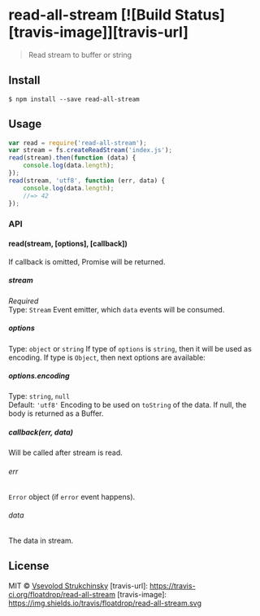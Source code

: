 # read-all-stream [![Build Status][travis-image]][travis-url]
> Read stream to buffer or string
## Install
```
$ npm install --save read-all-stream
```
## Usage
```js
var read = require('read-all-stream');
var stream = fs.createReadStream('index.js');
read(stream).then(function (data) {
	console.log(data.length);
});
read(stream, 'utf8', function (err, data) {
	console.log(data.length);
	//=> 42
});
```
### API
#### read(stream, [options], [callback])
If callback is omitted, Promise will be returned.
##### stream
*Required*  
Type: `Stream`
Event emitter, which `data` events will be consumed.
##### options
Type: `object` or `string`
If type of `options` is `string`, then it will be used as encoding.
If type is `Object`, then next options are available:
##### options.encoding
Type: `string`, `null`  
Default: `'utf8'`
Encoding to be used on `toString` of the data. If null, the body is returned as a Buffer.
##### callback(err, data)
Will be called after stream is read.
###### err
`Error` object (if `error` event happens).
###### data
The data in stream.
## License
MIT © [Vsevolod Strukchinsky](floatdrop@gmail.com)
[travis-url]: https://travis-ci.org/floatdrop/read-all-stream
[travis-image]: https://img.shields.io/travis/floatdrop/read-all-stream.svg
